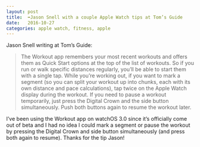 ```yaml
---
layout: post
title:  ➡️Jason Snell with a couple Apple Watch tips at Tom’s Guide
date:   2016-10-27
categories: apple watch, fitness, apple
---
```

Jason Snell writing at Tom’s Guide:

>The Workout app remembers your most recent workouts and offers them as Quick Start options at the top of the list of workouts. So if you run or walk specific distances regularly, you’ll be able to start them with a single tap. While you’re working out, if you want to mark a segment (so you can split your workout up into chunks, each with its own distance and pace calculations), tap twice on the Apple Watch display during the workout. If you need to pause a workout temporarily, just press the Digital Crown and the side button simultaneously. Push both buttons again to resume the workout later.

I’ve been using the Workout app on watchOS 3.0 since it’s officially come out of beta and I had no idea I could mark a segment or pause the workout by pressing the Digital Crown and side button simultaneously (and press both again to resume). Thanks for the tip Jason!